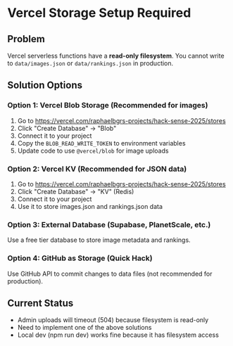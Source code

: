# Vercel Storage Setup Required

## Problem
Vercel serverless functions have a **read-only filesystem**. You cannot write to `data/images.json` or `data/rankings.json` in production.

## Solution Options

### Option 1: Vercel Blob Storage (Recommended for images)
1. Go to https://vercel.com/raphaelbgrs-projects/hack-sense-2025/stores
2. Click "Create Database" → "Blob"
3. Connect it to your project
4. Copy the `BLOB_READ_WRITE_TOKEN` to environment variables
5. Update code to use `@vercel/blob` for image uploads

### Option 2: Vercel KV (Recommended for JSON data)
1. Go to https://vercel.com/raphaelbgrs-projects/hack-sense-2025/stores
2. Click "Create Database" → "KV" (Redis)
3. Connect it to your project
4. Use it to store images.json and rankings.json data

### Option 3: External Database (Supabase, PlanetScale, etc.)
Use a free tier database to store image metadata and rankings.

### Option 4: GitHub as Storage (Quick Hack)
Use GitHub API to commit changes to data files (not recommended for production).

## Current Status
- Admin uploads will timeout (504) because filesystem is read-only
- Need to implement one of the above solutions
- Local dev (npm run dev) works fine because it has filesystem access
